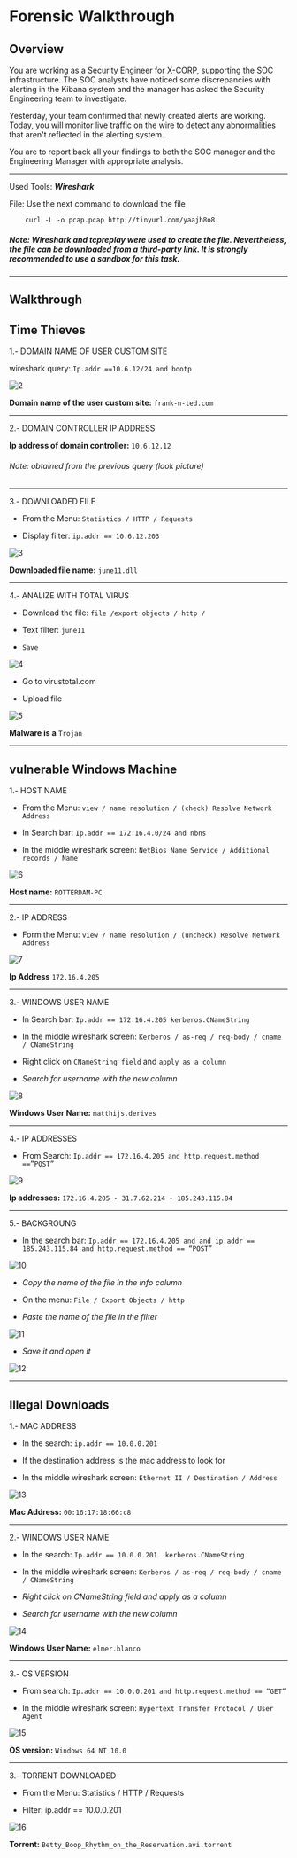# **Forensic Walkthrough**

## Overview
You are working as a Security Engineer for X-CORP, supporting the SOC infrastructure. The SOC analysts have noticed some discrepancies with alerting in the Kibana system and the manager has asked the Security Engineering team to investigate.

Yesterday, your team confirmed that newly created alerts are working. Today, you will monitor live traffic on the wire to detect any abnormalities that aren't reflected in the alerting system.

You are to report back all your findings to both the SOC manager and the Engineering Manager with appropriate analysis.

---

Used Tools: ***Wireshark***

File: Use the next command to download the file

		curl -L -o pcap.pcap http://tinyurl.com/yaajh8o8

##### Note: Wireshark and tcpreplay were used to create the file. Nevertheless, the file can be downloaded from a third-party link. It is strongly recommended to use a sandbox for this task.

---

## **Walkthrough**



## Time Thieves

1.- DOMAIN NAME OF USER CUSTOM SITE

wireshark query: `Ip.addr ==10.6.12/24 and bootp`

![2](/Images/3/2.png)
 
**Domain name of the user custom site:** `frank-n-ted.com`

---

2.- DOMAIN CONTROLLER IP ADDRESS
	
**Ip address of domain controller:** `10.6.12.12`

######  Note: obtained from the previous query (look picture)

---

3.- DOWNLOADED FILE

- From the Menu: `Statistics / HTTP / Requests`

- Display filter: `ip.addr == 10.6.12.203`

![3](/Images/3/3.png)

**Downloaded file name:** `june11.dll`

---

4.- ANALIZE WITH TOTAL VIRUS

- Download the file: `file /export objects / http /`

- Text filter: `june11`

- `Save`

![4](/Images/3/4.png)

- Go to virustotal.com

- Upload file

![5](/Images/3/5.png)

**Malware is a** `Trojan`

---

## vulnerable Windows Machine

1.- HOST NAME

- From the Menu: `view / name resolution / (check) Resolve Network Address`

- In Search bar: `Ip.addr == 172.16.4.0/24 and nbns`

- In the middle wireshark screen: `NetBios Name Service / Additional records / Name`

![6](/Images/3/6.png)

**Host name:** `ROTTERDAM-PC`

---

2.- IP ADDRESS

- Form the Menu: `view / name resolution / (uncheck) Resolve Network Address`

![7](/Images/3/7.png)

**Ip Address** `172.16.4.205`

---


3.- WINDOWS USER NAME

- In Search bar: `Ip.addr == 172.16.4.205 kerberos.CNameString`

- In the middle wireshark screen: `Kerberos / as-req / req-body / cname / CNameString`

- Right click on `CNameString field` and `apply as a column`

- *Search for username with the new column*

![8](/Images/3/8.png)

**Windows User Name:** `matthijs.derives`

---

4.- IP ADDRESSES
- From Search: `Ip.addr == 172.16.4.205 and http.request.method ==”POST”`

![9](/Images/3/9.png)

**Ip addresses:** `172.16.4.205 - 31.7.62.214 - 185.243.115.84`

---

5.- BACKGROUNG

- In the search bar: `Ip.addr == 172.16.4.205 and and ip.addr == 185.243.115.84 and http.request.method == “POST”`

![10](/Images/3/10.png)

- *Copy the name of the file in the info column*

- On the menu: `File / Export Objects / http`

- *Paste the name of the file in the filter*

![11](/Images/3/11.png)

- *Save it and open it*

![12](/Images/3/12.png)

---

## Illegal Downloads

1.- MAC ADDRESS 
- In the search: `ip.addr == 10.0.0.201`

- If the destination address is the mac address to look for

- In the middle wireshark screen: `Ethernet II / Destination / Address`

![13](/Images/3/13.png)

**Mac Address:** `00:16:17:18:66:c8`

---

2.- WINDOWS USER NAME
- In the search: `Ip.addr == 10.0.0.201  kerberos.CNameString`

- In the middle wireshark screen: `Kerberos / as-req / req-body / cname / CNameString`

- *Right click on CNameString field and apply as a column*

- *Search for username with the new column*

![14](/Images/3/14.png)

**Windows User Name:** `elmer.blanco`

---

3.- OS VERSION 
- From search: `Ip.addr == 10.0.0.201 and http.request.method == “GET”`

- In the middle wireshark screen: `Hypertext Transfer Protocol / User Agent`

![15](/Images/3/15.png)

**OS version:** `Windows 64 NT 10.0`

---

3.- TORRENT DOWNLOADED

- From the Menu: Statistics / HTTP /  Requests

- Filter: ip.addr == 10.0.0.201

![16](/Images/3/16.png)

**Torrent:** `Betty_Boop_Rhythm_on_the_Reservation.avi.torrent`